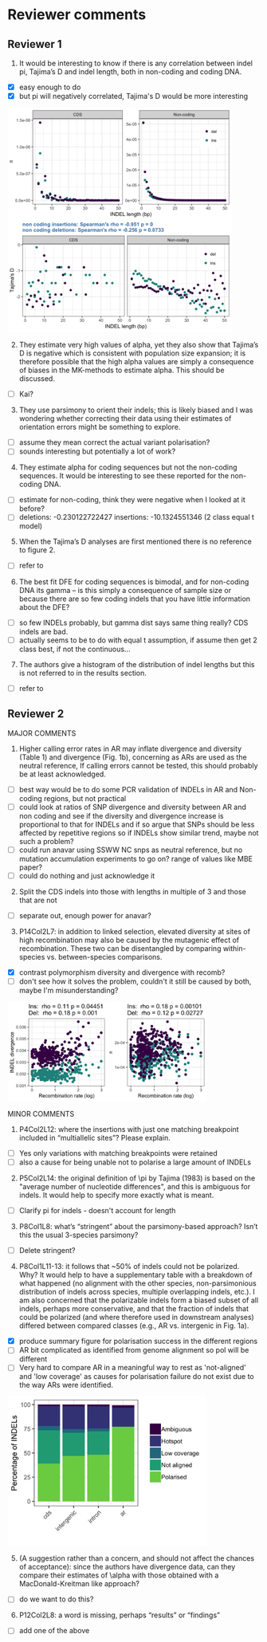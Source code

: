 # Reviewer comments

## Reviewer 1

1. It would be interesting to know if there is any correlation between indel pi, Tajima’s D and indel length, 
both in non-coding and coding DNA.

- [x] easy enough to do
- [x] but pi will negatively correlated, Tajima's D would be more interesting

<img src='length_analyses/indel_length_summary_stats.png' width=450 height=450>

2. They estimate very high values of alpha, yet they also show that Tajima’s D is negative which is 
consistent with population size expansion; it is therefore possible that the high alpha values are simply 
a consequence of biases in the MK-methods to estimate alpha. This should be discussed.

- [ ] Kai?

3. They use parsimony to orient their indels; this is likely biased and I was wondering whether correcting 
their data using their estimates of orientation errors might be something to explore.

- [ ] assume they mean correct the actual variant polarisation?
- [ ] sounds interesting but potentially a lot of work?

4. They estimate alpha for coding sequences but not the non-coding sequences. It would be interesting to see 
these reported for the non-coding DNA.

- [ ] estimate for non-coding, think they were negative when I looked at it before?
- [ ] deletions: -0.230122722427 insertions: -10.1324551346 (2 class equal t model)

5. When the Tajima’s D analyses are first mentioned there is no reference to figure 2.

- [ ] refer to

6. The best fit DFE for coding sequences is bimodal, and for non-coding DNA its gamma – is this simply a 
consequence of sample size or because there are so few coding indels that you have little information about the DFE?

- [ ] so few INDELs probably, but gamma dist says same thing really? CDS indels are bad.
- [ ] actually seems to be to do with equal t assumption, if assume then get 2 class best, if not the continuous...

7. The authors give a histogram of the distribution of indel lengths but this is not referred to in the results 
section.

- [ ] refer to 

## Reviewer 2

MAJOR COMMENTS

1. Higher calling error rates in AR may inflate divergence and diversity (Table 1) and divergence (Fig. 1b), 
concerning as ARs are used as the neutral reference, If calling errors cannot be tested, this should 
probably be at least acknowledged.

- [ ] best way would be to do some PCR validation of INDELs in AR and Non-coding regions, but not practical
- [ ] could look at ratios of SNP divergence and diversity between AR and non coding and see if the 
diversity and divergence increase is proportional to that for INDELs and if so argue that SNPs should be less 
affected by repetitive regions so if INDELs show similar trend, maybe not such a problem?
- [ ] could run anavar using SSWW NC snps as neutral reference, but no mutation accumulation experiments to go on? 
range of values like MBE paper?
- [ ] could do nothing and just acknowledge it

2. Split the CDS indels into those with lengths in multiple of 3 and those that are not

- [ ] separate out, enough power for anavar?

3. P14Col2L7: in addition to linked selection, elevated diversity at sites of high recombination may also be caused by the mutagenic effect of recombination. These two can be disentangled by comparing within-species vs. between-species comparisons.

- [x] contrast polymorphism diversity and divergence with recomb?
- [ ] don't see how it solves the problem, couldn't it still be caused by both, maybe I'm misunderstanding?

<img src="recombination_analyses/div_recomb_plot.png" width=400 height=200>

MINOR COMMENTS

1. P4Col2L12: where the insertions with just one matching breakpoint included in “multiallelic sites”? Please explain.

- [ ] Yes only variations with matching breakpoints were retained 
- [ ] also a cause for being unable not to polarise a large amount of INDELs

2. P5Col2L14: the original definition of \pi by Tajima (1983) is based on the "average number of nucleotide differences", and this is ambiguous for indels. It would help to specify more exactly what is meant.

- [ ] Clarify pi for indels - doesn't account for length

3. P8Col1L8: what’s “stringent” about the parsimony-based approach? Isn’t this the usual 3-species parsimony?

- [ ] Delete stringent?

4. P8Col1L11-13: it follows that ~50% of indels could not be polarized. Why? It would help to have a supplementary table with a breakdown of what happened (no alignment with the other species, non-parsimonious distribution of indels across species, multiple overlapping indels, etc.). I am also concerned that the polarizable indels form a biased subset of all indels, perhaps more conservative, and that the fraction of indels that could be polarized (and where therefore used in downstream analyses) differed between compared classes (e.g., AR vs. intergenic in Fig. 1a).

- [x] produce summary figure for polarisation success in the different regions
- [ ] AR bit complicated as identified from genome alignment so pol will be different
- [ ] Very hard to compare AR in a meaningful way to rest as 'not-aligned' and 'low coverage' as causes for polarisation failure do not exist due to the way ARs were identified.

<img src='alignment_and_polarisation/pol_success_indels.png' width='400' height='300'>

5. (A suggestion rather than a concern, and should not affect the chances of acceptance): since the authors have divergence data, can they compare their estimates of \alpha with those obtained with a MacDonald-Kreitman like approach?

- [ ] do we want to do this?

6. P12Col2L8: a word is missing, perhaps “results” or “findings”

- [ ] add one of the above
